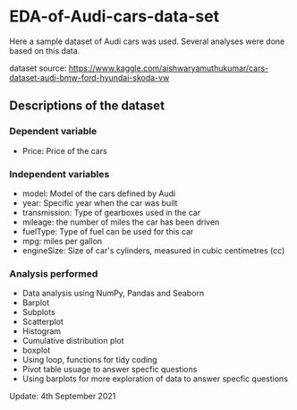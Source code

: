 # EDA-of-Audi-cars-data-set
Here a sample dataset of Audi cars was used. Several analyses were done based on this data.

dataset source: https://www.kaggle.com/aishwaryamuthukumar/cars-dataset-audi-bmw-ford-hyundai-skoda-vw

## Descriptions of the dataset
### Dependent variable
- Price: Price of the cars

### Independent variables
- model: Model of the cars defined by Audi
- year: Specific year when the car was built
- transmission: Type of gearboxes used in the car
- mileage: the number of miles the car has been driven
- fuelType: Type of fuel can be used for this car
- mpg: miles per gallon
- engineSize: Size of car's cylinders, measured in cubic centimetres (cc)

### Analysis performed
- Data analysis using NumPy, Pandas and Seaborn
- Barplot
- Subplots
- Scatterplot
- Histogram
- Cumulative distribution plot
- boxplot
- Using loop, functions for tidy coding
- Pivot table usuage to answer specfic questions
- Using barplots for more exploration of data to answer specfic questions 

Update: 4th September 2021
